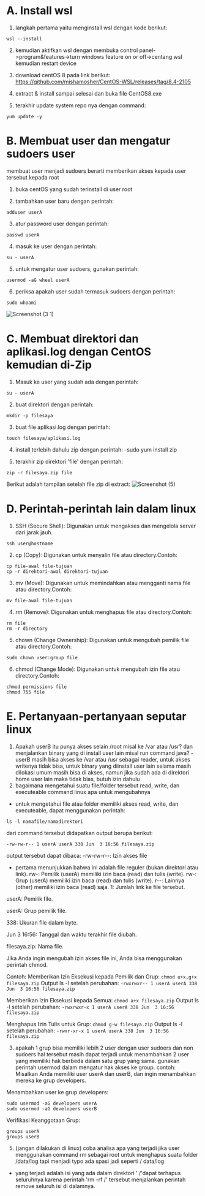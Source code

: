# A. Install wsl

1. langkah pertama yaitu menginstall wsl dengan kode berikut:
```
wsl --install
```

2. kemudian aktifkan wsl dengan membuka control panel->program&features->turn windows feature on or off->centang wsl kemudian restart device

3. download centOS 8 pada link berikut:
https://github.com/mishamosher/CentOS-WSL/releases/tag/8.4-2105

4. extract & install sampai selesai dan buka file CentOS8.exe

5. terakhir update system repo nya dengan command:
```
yum update -y
```

# B. Membuat user dan mengatur sudoers user
membuat user menjadi sudoers berarti memberikan akses kepada user tersebut kepada root
1. buka centOS yang sudah terinstall di user root

2. tambahkan user baru dengan perintah:
```
adduser userA
```

3. atur password user dengan perintah:
```
passwd userA
```

4. masuk ke user dengan perintah:
```
su - userA
```

5. untuk mengatur user sudoers, gunakan perintah:
```
usermod -aG wheel userA
```

6. periksa apakah user sudah termasuk sudoers dengan perintah:
```
sudo whoami
```
![Screenshot (3 1)](https://github.com/ferdyansahalfariz/belajar-linux/assets/96871156/64dac1dd-2d43-4935-b090-8b4a803b19cd)

# C. Membuat direktori dan aplikasi.log dengan CentOS kemudian di-Zip
1. Masuk ke user yang sudah ada dengan perintah:
```
su - userA
```

2. buat direktori dengan perintah:
```
mkdir -p filesaya
```

3. buat file aplikasi.log dengan perintah:
```
touch filesaya/aplikasi.log
```

4. install terlebih dahulu zip dengan perintah:
-sudo yum install zip

5. terakhir zip direktori 'file' dengan perintah:
```
zip -r filesaya.zip file
```
Berikut adalah tampilan setelah file zip di extract:
![Screenshot (5)](https://github.com/ferdyansahalfariz/belajar-linux/assets/96871156/576d2c0f-45c5-46cb-a7e6-ccd1e689cdfe)
# D. Perintah-perintah lain dalam linux
1. SSH (Secure Shell):
Digunakan untuk mengakses dan mengelola server dari jarak jauh.
```
ssh user@hostname
```

2. cp (Copy):
Digunakan untuk menyalin file atau directory.Contoh:
```
cp file-awal file-tujuan
cp -r direktori-awal direktori-tujuan
```

3. mv (Move):
Digunakan untuk memindahkan atau mengganti nama file atau directory.Contoh:
```
mv file-awal file-tujuan
```

4. rm (Remove):
Digunakan untuk menghapus file atau directory.Contoh:
```
rm file
rm -r directory
```

5. chown (Change Ownership):
Digunakan untuk mengubah pemilik file atau directory.Contoh:
```
sudo chown user:group file
```

6. chmod (Change Mode):
Digunakan untuk mengubah izin file atau directory.Contoh:
```
chmod permissions file
chmod 755 file
```

# E. Pertanyaan-pertanyaan seputar linux
1. Apakah userB itu punya akses selain /root misal ke /var atau /usr? dan menjalankan binary yang di install user lain misal run command java?
-userB masih bisa akses ke /var atau /usr sebagai reader, untuk akses writenya tidak bisa, untuk binary yang diinstall user lain selama masih dilokasi umum masih bisa di akses, namun jika sudah ada di direktori home user lain maka tidak bias, butuh izin dahulu
2. bagaimana mengetahui suatu file/folder tersebut read, write, dan executeable command linux apa untuk mengubahnya
- untuk mengetahui file atau folder memiliki akses read, write, dan executeable, dapat menggunakan perintah:
```
ls -l namafile/namadirektori
```
dari command tersebut didapatkan output berupa berikut:
```
-rw-rw-r-- 1 userA userA 338 Jun  3 16:56 filesaya.zip
```
output tersebut dapat dibaca:
-rw-rw-r--: Izin akses file

- pertama menunjukkan bahwa ini adalah file reguler (bukan direktori atau link).
rw-: Pemilik (userA) memiliki izin baca (read) dan tulis (write).
rw-: Grup (userA) memiliki izin baca (read) dan tulis (write).
r--: Lainnya (other) memiliki izin baca (read) saja.
1: Jumlah link ke file tersebut.

userA: Pemilik file.

userA: Grup pemilik file.

338: Ukuran file dalam byte.

Jun 3 16:56: Tanggal dan waktu terakhir file diubah.

filesaya.zip: Nama file.

Jika Anda ingin mengubah izin akses file ini, Anda bisa menggunakan perintah chmod.

Contoh:
Memberikan Izin Eksekusi kepada Pemilik dan Grup:
`chmod u+x,g+x filesaya.zip`
Output ls -l setelah perubahan:
`-rwxrwxr-- 1 userA userA 338 Jun  3 16:56 filesaya.zip`

Memberikan Izin Eksekusi kepada Semua:
`chmod a+x filesaya.zip`
Output ls -l setelah perubahan:
`-rwxrwxr-x 1 userA userA 338 Jun  3 16:56 filesaya.zip`

Menghapus Izin Tulis untuk Grup:
`chmod g-w filesaya.zip`
Output ls -l setelah perubahan:
`-rwxr-xr-x 1 userA userA 338 Jun  3 16:56 filesaya.zip`

3. apakah 1 grup bisa memiliki lebih 2 user dengan user sudoers dan non sudoers
hal tersebut masih dapat terjadi untuk menambahkan 2 user yang memiliki hak berbeda dalam satu grup yang sama.
gunakan perintah usermod dalam mengatur hak akses ke group. contoh:
Misalkan Anda memiliki user userA dan userB, dan ingin menambahkan mereka ke grup developers.

Menambahkan user ke grup developers:
```
sudo usermod -aG developers userA
sudo usermod -aG developers userB
```
Verifikasi Keanggotaan Grup:
```
groups userA
groups userB
```

5. (jangan dilakukan di linux) coba analisa apa yang terjadi jika user menggunakan command rm sebagai root  untuk menghapus suatu folder /data/log tapi menjadi typo ada spasi jadi seperti / data/log
- yang terjadi adalah isi yang ada dalam direktori ' /'dapat terhapus seluruhnya karena perintah 'rm -rf /' tersebut menjalankan perintah remove seluruh isi di dalamnya.
